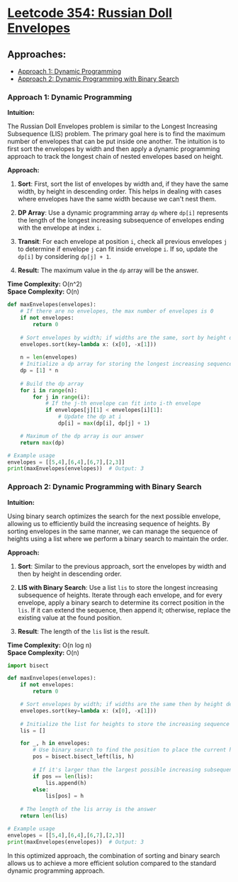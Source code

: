 # [Leetcode 354: Russian Doll Envelopes](https://leetcode.com/problems/russian-doll-envelopes/)

## Approaches:
- [Approach 1: Dynamic Programming](#approach-1-dynamic-programming)
- [Approach 2: Dynamic Programming with Binary Search](#approach-2-dynamic-programming-with-binary-search)

### Approach 1: Dynamic Programming

**Intuition:**

The Russian Doll Envelopes problem is similar to the Longest Increasing Subsequence (LIS) problem. The primary goal here is to find the maximum number of envelopes that can be put inside one another. The intuition is to first sort the envelopes by width and then apply a dynamic programming approach to track the longest chain of nested envelopes based on height.

**Approach:**

1. **Sort**: First, sort the list of envelopes by width and, if they have the same width, by height in descending order. This helps in dealing with cases where envelopes have the same width because we can't nest them.
  
2. **DP Array**: Use a dynamic programming array `dp` where `dp[i]` represents the length of the longest increasing subsequence of envelopes ending with the envelope at index `i`.

3. **Transit**: For each envelope at position `i`, check all previous envelopes `j` to determine if envelope `j` can fit inside envelope `i`. If so, update the `dp[i]` by considering `dp[j] + 1`.

4. **Result:** The maximum value in the `dp` array will be the answer.

**Time Complexity:** O(n^2)  
**Space Complexity:** O(n)

```python
def maxEnvelopes(envelopes):
    # If there are no envelopes, the max number of envelopes is 0
    if not envelopes:
        return 0
    
    # Sort envelopes by width; if widths are the same, sort by height descending
    envelopes.sort(key=lambda x: (x[0], -x[1]))
    
    n = len(envelopes)
    # Initialize a dp array for storing the longest increasing sequence
    dp = [1] * n
    
    # Build the dp array
    for i in range(n):
        for j in range(i):
            # If the j-th envelope can fit into i-th envelope
            if envelopes[j][1] < envelopes[i][1]:
                # Update the dp at i
                dp[i] = max(dp[i], dp[j] + 1)

    # Maximum of the dp array is our answer
    return max(dp)

# Example usage
envelopes = [[5,4],[6,4],[6,7],[2,3]]
print(maxEnvelopes(envelopes))  # Output: 3
```

### Approach 2: Dynamic Programming with Binary Search

**Intuition:**

Using binary search optimizes the search for the next possible envelope, allowing us to efficiently build the increasing sequence of heights. By sorting envelopes in the same manner, we can manage the sequence of heights using a list where we perform a binary search to maintain the order.

**Approach:**

1. **Sort**: Similar to the previous approach, sort the envelopes by width and then by height in descending order.

2. **LIS with Binary Search**: Use a list `lis` to store the longest increasing subsequence of heights. Iterate through each envelope, and for every envelope, apply a binary search to determine its correct position in the `lis`. If it can extend the sequence, then append it; otherwise, replace the existing value at the found position.

3. **Result**: The length of the `lis` list is the result.

**Time Complexity:** O(n log n)  
**Space Complexity:** O(n)

```python
import bisect

def maxEnvelopes(envelopes):
    if not envelopes:
        return 0

    # Sort envelopes by width; if widths are the same then by height descending
    envelopes.sort(key=lambda x: (x[0], -x[1]))
    
    # Initialize the list for heights to store the increasing sequence
    lis = []

    for _, h in envelopes:
        # Use binary search to find the position to place the current height
        pos = bisect.bisect_left(lis, h)
        
        # If it's larger than the largest possible increasing subsequence so far
        if pos == len(lis):
            lis.append(h)
        else:
            lis[pos] = h
    
    # The length of the lis array is the answer
    return len(lis)

# Example usage
envelopes = [[5,4],[6,4],[6,7],[2,3]]
print(maxEnvelopes(envelopes))  # Output: 3
```

In this optimized approach, the combination of sorting and binary search allows us to achieve a more efficient solution compared to the standard dynamic programming approach.

